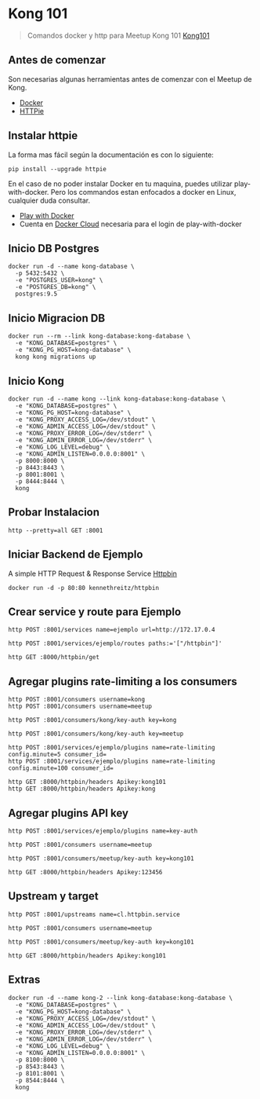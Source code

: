 # Kong 101

>Comandos docker y http para Meetup Kong 101 [Kong101](https://www.meetup.com/es-ES/Kong-SANTIAGO/events/254869963/)

## Antes de comenzar

Son necesarias algunas herramientas antes de comenzar con el Meetup de Kong.

* [Docker](https://docs.docker.com/install/)
* [HTTPie](https://httpie.org/doc)

Instalar httpie
---
La forma mas fácil según la documentación es con lo siguiente:

```shell
pip install --upgrade httpie
```

En el caso de no poder instalar Docker en tu maquina, puedes utilizar play-with-docker. Pero los commandos estan enfocados a docker en Linux, cualquier duda consultar.

* [Play with Docker](https://labs.play-with-docker.com/)
* Cuenta en [Docker Cloud](https://cloud.docker.com/) necesaria para el login de play-with-docker

Inicio DB Postgres
---

```shell
docker run -d --name kong-database \
  -p 5432:5432 \
  -e "POSTGRES_USER=kong" \
  -e "POSTGRES_DB=kong" \
  postgres:9.5
```

Inicio Migracion DB
---

```shell
docker run --rm --link kong-database:kong-database \
  -e "KONG_DATABASE=postgres" \
  -e "KONG_PG_HOST=kong-database" \
  kong kong migrations up
```

Inicio Kong
---

```shell
docker run -d --name kong --link kong-database:kong-database \
  -e "KONG_DATABASE=postgres" \
  -e "KONG_PG_HOST=kong-database" \
  -e "KONG_PROXY_ACCESS_LOG=/dev/stdout" \
  -e "KONG_ADMIN_ACCESS_LOG=/dev/stdout" \
  -e "KONG_PROXY_ERROR_LOG=/dev/stderr" \
  -e "KONG_ADMIN_ERROR_LOG=/dev/stderr" \
  -e "KONG_LOG_LEVEL=debug" \
  -e "KONG_ADMIN_LISTEN=0.0.0.0:8001" \
  -p 8000:8000 \
  -p 8443:8443 \
  -p 8001:8001 \
  -p 8444:8444 \
  kong
```

Probar Instalacion
---

```shell
http --pretty=all GET :8001
```

Iniciar Backend de Ejemplo
---
A simple HTTP Request & Response Service [Httpbin](https://httpbin.org/)

```shell
docker run -d -p 80:80 kennethreitz/httpbin
```

Crear service y route para Ejemplo
---

```shell
http POST :8001/services name=ejemplo url=http://172.17.0.4

http POST :8001/services/ejemplo/routes paths:='["/httpbin"]'

http GET :8000/httpbin/get
```

Agregar plugins rate-limiting a los consumers
---

```shell
http POST :8001/consumers username=kong
http POST :8001/consumers username=meetup

http POST :8001/consumers/kong/key-auth key=kong

http POST :8001/consumers/kong/key-auth key=meetup

http POST :8001/services/ejemplo/plugins name=rate-limiting config.minute=5 consumer_id=
http POST :8001/services/ejemplo/plugins name=rate-limiting config.minute=100 consumer_id=

http GET :8000/httpbin/headers Apikey:kong101
http GET :8000/httpbin/headers Apikey:kong
```

Agregar plugins API key
---

```shell
http POST :8001/services/ejemplo/plugins name=key-auth

http POST :8001/consumers username=meetup

http POST :8001/consumers/meetup/key-auth key=kong101

http GET :8000/httpbin/headers Apikey:123456

```

Upstream y target
---

```shell
http POST :8001/upstreams name=cl.httpbin.service

http POST :8001/consumers username=meetup

http POST :8001/consumers/meetup/key-auth key=kong101

http GET :8000/httpbin/headers Apikey:kong101

```

Extras
---

```shell
docker run -d --name kong-2 --link kong-database:kong-database \
  -e "KONG_DATABASE=postgres" \
  -e "KONG_PG_HOST=kong-database" \
  -e "KONG_PROXY_ACCESS_LOG=/dev/stdout" \
  -e "KONG_ADMIN_ACCESS_LOG=/dev/stdout" \
  -e "KONG_PROXY_ERROR_LOG=/dev/stderr" \
  -e "KONG_ADMIN_ERROR_LOG=/dev/stderr" \
  -e "KONG_LOG_LEVEL=debug" \
  -e "KONG_ADMIN_LISTEN=0.0.0.0:8001" \
  -p 8100:8000 \
  -p 8543:8443 \
  -p 8101:8001 \
  -p 8544:8444 \
  kong
```
